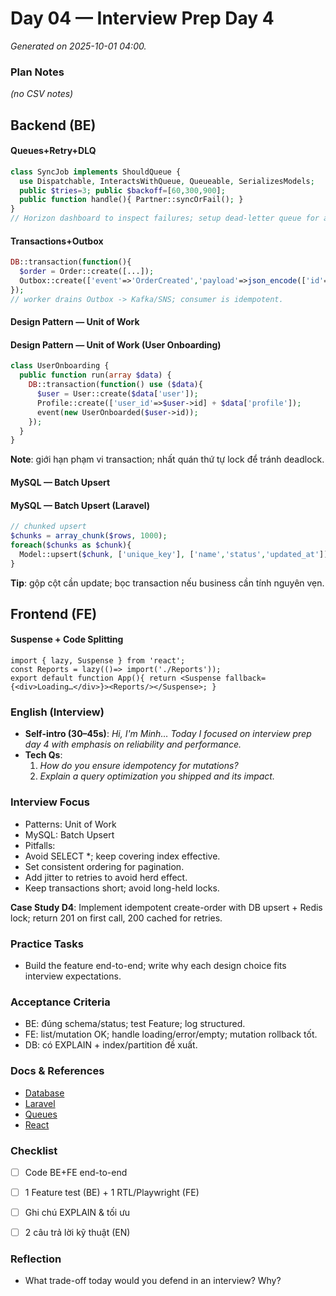# Day 04 — Interview Prep Day 4

_Generated on 2025-10-01 04:00._

### Plan Notes
_(no CSV notes)_

## Backend (BE)

#### Queues+Retry+DLQ
```php
class SyncJob implements ShouldQueue {
  use Dispatchable, InteractsWithQueue, Queueable, SerializesModels;
  public $tries=3; public $backoff=[60,300,900];
  public function handle(){ Partner::syncOrFail(); }
}
// Horizon dashboard to inspect failures; setup dead-letter queue for analysis.
```

#### Transactions+Outbox
```php
DB::transaction(function(){
  $order = Order::create([...]);
  Outbox::create(['event'=>'OrderCreated','payload'=>json_encode(['id'=>$order->id])]);
});
// worker drains Outbox -> Kafka/SNS; consumer is idempotent.
```

#### Design Pattern — Unit of Work
#### Design Pattern — Unit of Work (User Onboarding)
```php
class UserOnboarding {
  public function run(array $data) {
    DB::transaction(function() use ($data){
      $user = User::create($data['user']);
      Profile::create(['user_id'=>$user->id] + $data['profile']);
      event(new UserOnboarded($user->id));
    });
  }
}
```
**Note**: giới hạn phạm vi transaction; nhất quán thứ tự lock để tránh deadlock.


#### MySQL — Batch Upsert
#### MySQL — Batch Upsert (Laravel)
```php
// chunked upsert
$chunks = array_chunk($rows, 1000);
foreach($chunks as $chunk){
  Model::upsert($chunk, ['unique_key'], ['name','status','updated_at']);
}
```
**Tip**: gộp cột cần update; bọc transaction nếu business cần tính nguyên vẹn.


## Frontend (FE)

#### Suspense + Code Splitting
```tsx
import { lazy, Suspense } from 'react';
const Reports = lazy(()=> import('./Reports'));
export default function App(){ return <Suspense fallback={<div>Loading…</div>}><Reports/></Suspense>; }
```

### English (Interview)
- **Self-intro (30–45s)**: *Hi, I'm Minh… Today I focused on interview prep day 4 with emphasis on reliability and performance.*
- **Tech Qs**:  
  1) *How do you ensure idempotency for mutations?*  
  2) *Explain a query optimization you shipped and its impact.*


### Interview Focus
- Patterns: Unit of Work
- MySQL: Batch Upsert
- Pitfalls:
- Avoid SELECT *; keep covering index effective.
- Set consistent ordering for pagination.
- Add jitter to retries to avoid herd effect.
- Keep transactions short; avoid long-held locks.

**Case Study D4**: Implement idempotent create-order with DB upsert + Redis lock; return 201 on first call, 200 cached for retries.

### Practice Tasks
- Build the feature end-to-end; write why each design choice fits interview expectations.

### Acceptance Criteria
- BE: đúng schema/status; test Feature; log structured.
- FE: list/mutation OK; handle loading/error/empty; mutation rollback tốt.
- DB: có EXPLAIN + index/partition đề xuất.


### Docs & References
- [Database](https://dev.mysql.com/doc/)
- [Laravel](https://laravel.com/docs)
- [Queues](https://laravel.com/docs/queues)
- [React](https://react.dev/learn)

### Checklist
- [ ] Code BE+FE end-to-end
- [ ] 1 Feature test (BE) + 1 RTL/Playwright (FE)
- [ ] Ghi chú EXPLAIN & tối ưu
- [ ] 2 câu trả lời kỹ thuật (EN)


### Reflection
- What trade-off today would you defend in an interview? Why?